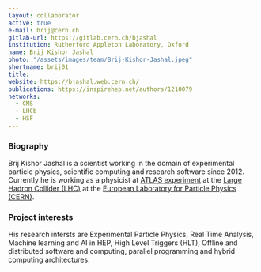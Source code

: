 ```yaml
---
layout: collaborator
active: true
e-mail: brij@cern.ch
gitlab-url: https://gitlab.cern.ch/bjashal
institution: Rutherford Appleton Laboratory, Oxford
name: Brij Kishor Jashal
photo: "/assets/images/team/Brij-Kishor-Jashal.jpeg"
shortname: brij01
title:
website: https://bjashal.web.cern.ch/
publications: https://inspirehep.net/authors/1210079
networks:
  - CMS
  - LHCb
  - HSF
---
```


### Biography

Brij Kishor Jashal is a scientist working in the domain of experimental particle physics, scientific computing and research software since 2012. Currently he is working as a physicist at [ATLAS experiment](https://atlas.cern/) at the
[Large Hadron Collider (LHC)](http://home.web.cern.ch/topics/large-hadron-collider) at the [European Laboratory for Particle Physics (CERN)](http://home.web.cern.ch/). 
### Project interests
His research intersts are Experimental Particle Physics, Real Time Analysis, Machine learning and AI in HEP, High Level Triggers (HLT), Offline and distributed software and computing, parallel programming and hybrid computing architectures.


